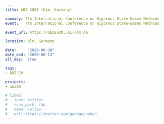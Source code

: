 ```yaml
---
title: ABZ 2020 (Ulm, Germany)

summary: 7th International Conference on Rigorous State-Based Methods
event:   7th International Conference on Rigorous State-Based Methods

event_url: https://abz2020.uni-ulm.de

location: Ulm, Germany

date:     "2020-06-09"
date_end: "2020-06-13"
all_day:  true

tags:
- ABZ'20

projects:
- abz20

# links:
# - icon: twitter
#   icon_pack: fab
#   name: Follow
#   url: https://twitter.com/georgecushen
---
```

